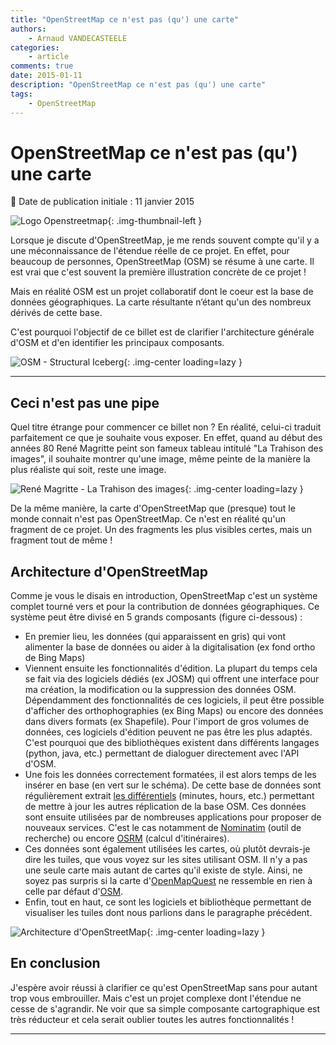 ```yaml
---
title: "OpenStreetMap ce n'est pas (qu') une carte"
authors:
    - Arnaud VANDECASTEELE
categories:
    - article
comments: true
date: 2015-01-11
description: "OpenStreetMap ce n'est pas (qu') une carte"
tags:
    - OpenStreetMap
---
```


# OpenStreetMap ce n'est pas (qu') une carte

:calendar: Date de publication initiale : 11 janvier 2015

![Logo Openstreetmap](https://cdn.geotribu.fr/img/logos-icones/OpenStreetMap/Openstreetmap.png "Openstreetmap"){: .img-thumbnail-left }

Lorsque je discute d'OpenStreetMap, je me rends souvent compte qu'il y a une méconnaissance de l'étendue réelle de ce projet. En effet, pour beaucoup de personnes, OpenStreetMap (OSM) se résume à une carte. Il est vrai que c'est souvent la première illustration concrète de ce projet !

Mais en réalité OSM est un projet collaboratif dont le coeur est la base de données géographiques. La carte résultante n’étant qu'un des nombreux dérivés de cette base.

C'est pourquoi l'objectif de ce billet est de clarifier l'architecture générale d'OSM et d'en identifier les principaux composants.

![OSM - Structural Iceberg](https://cdn.geotribu.fr/img/articles-blog-rdp/capture-ecran/Structural-Iceberg.png "OSM - Structural Iceberg"){: .img-center loading=lazy }

----

## Ceci n'est pas une pipe

Quel titre étrange pour commencer ce billet non ? En réalité, celui-ci traduit parfaitement ce que je souhaite vous exposer. En effet, quand au début des années 80 René Magritte peint son fameux tableau intitulé "La Trahison des images", il souhaite montrer qu'une image, même peinte de la manière la plus réaliste qui soit, reste une image.

![René Magritte - La Trahison des images](https://cdn.geotribu.fr/img/articles-blog-rdp/capture-ecran/margritte.jpg "René Magritte - La Trahison des images"){: .img-center loading=lazy }

De la même manière, la carte d'OpenStreetMap que (presque) tout le monde connait n'est pas OpenStreetMap. Ce n'est en réalité qu'un fragment de ce projet. Un des fragments les plus visibles certes, mais un fragment tout de même !

## Architecture d'OpenStreetMap

Comme je vous le disais en introduction, OpenStreetMap c'est un système complet tourné vers et pour la contribution de données géographiques. Ce système peut être divisé en 5 grands composants (figure ci-dessous) :

- En premier lieu, les données (qui apparaissent en gris) qui vont alimenter la base de données ou aider à la digitalisation (ex fond ortho de Bing Maps)
- Viennent ensuite les fonctionnalités d'édition. La plupart du temps cela se fait via des logiciels dédiés (ex JOSM) qui offrent une interface pour ma création, la modification ou la suppression des données OSM. Dépendamment des fonctionnalités de ces logiciels, il peut être possible d'afficher des orthophographies (ex Bing Maps) ou encore des données dans divers formats (ex Shapefile). Pour l'import de gros volumes de données, ces logiciels d'édition peuvent ne pas être les plus adaptés. C'est pourquoi que des bibliothèques existent dans différents langages (python, java, etc.) permettant de dialoguer directement avec l'API d'OSM.
- Une fois les données correctement formatées, il est alors temps de les insérer en base (en vert sur le schéma). De cette base de données sont régulièrement extrait [les différentiels](https://wiki.openstreetmap.org/wiki/Planet.osm/diffs) (minutes, hours, etc.) permettant de mettre à jour les autres réplication de la base OSM. Ces données sont ensuite utilisées par de nombreuses applications pour proposer de nouveaux services. C'est le cas notamment de [Nominatim](https://nominatim.openstreetmap.org/) (outil de recherche) ou encore [OSRM](http://map.project-osrm.org/) (calcul d'itinéraires).
- Ces données sont également utilisées les cartes, où plutôt devrais-je dire les tuiles, que vous voyez sur les sites utilisant OSM. Il n'y a pas une seule carte mais autant de cartes qu'il existe de style. Ainsi, ne soyez pas surpris si la carte d'[OpenMapQuest](http://open.mapquest.co.uk/) ne ressemble en rien à celle par défaut d'[OSM](https://www.openstreetmap.org/).
- Enfin, tout en haut, ce sont les logiciels et bibliothèque permettant de visualiser les tuiles dont nous parlions dans le paragraphe précédent.

![Architecture d'OpenStreetMap](https://cdn.geotribu.fr/img/articles-blog-rdp/capture-ecran/OSM_Components.png "Architecture d'OpenStreetMap"){: .img-center loading=lazy }

## En conclusion

J'espère avoir réussi à clarifier ce qu'est OpenStreetMap sans pour autant trop vous embrouiller. Mais c'est un projet complexe dont l'étendue ne cesse de s'agrandir. Ne voir que sa simple composante cartographique est très réducteur et cela serait oublier toutes les autres fonctionnalités !

----

<!-- geotribu:authors-block -->
